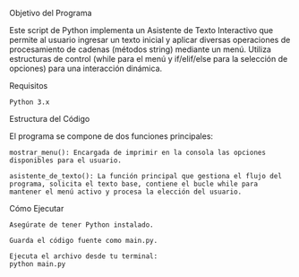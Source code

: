 Objetivo del Programa

Este script de Python implementa un Asistente de Texto Interactivo que permite al usuario ingresar un texto inicial y aplicar diversas operaciones de procesamiento de cadenas (métodos string) mediante un menú. Utiliza estructuras de control (while para el menú y if/elif/else para la selección de opciones) para una interacción dinámica.

Requisitos

    Python 3.x

Estructura del Código

El programa se compone de dos funciones principales:

    mostrar_menu(): Encargada de imprimir en la consola las opciones disponibles para el usuario.

    asistente_de_texto(): La función principal que gestiona el flujo del programa, solicita el texto base, contiene el bucle while para mantener el menú activo y procesa la elección del usuario.

Cómo Ejecutar

    Asegúrate de tener Python instalado.

    Guarda el código fuente como main.py.

    Ejecuta el archivo desde tu terminal:
    python main.py
